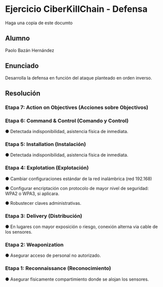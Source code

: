 # Ejercicio CiberKillChain - Defensa

Haga una copia de este documto

## Alumno

Paolo Bazán Hernández

## Enunciado

Desarrolla la defensa en función del ataque planteado en orden inverso.

## Resolución 

### **Etapa 7: Action on Objectives (Acciones sobre Objectivos)**


### **Etapa 6: Command & Control (Comando y Control)**

● Detectada indisponibilidad, asistencia física de inmediata.

### **Etapa 5: Installation (Instalación)**

● Detectada indisponibilidad, asistencia física de inmediata.

### **Etapa 4: Explotation (Explotación)**

● Cambiar configuraciones estándar de la red inalámbrica (red 192.168)

● Configurar encriptación con protocolo de mayor nivel de seguridad: WPA2 o WPA3, si aplicara.

● Robustecer claves administrativas.


### **Etapa 3: Delivery (Distribución)**

● En lugares con mayor exposición o riesgo, conexión alterna via cable de los sensores.

### **Etapa 2: Weaponization**

● Asegurar acceso de personal no autorizado.

### **Etapa 1: Reconnaissance (Reconocimiento)**

● Asegurar físicamente compartimiento donde se alojan los sensores. 

